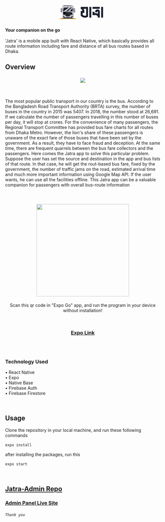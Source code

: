 <h1 align="center">
  <img src="assets/logo.png" height="45" style="margin-right: 10px"/>
</h1>

#### Your companion on the go

'Jatra' is a mobile app built with React Native, which basically provides all route information including fare and distance of all bus routes based in Dhaka.

## Overview

<h3 align="center">
  <img src="https://i.ibb.co/1LfSgrn/Jatra-Mobile-App.png" width="500"/>
</h3>
<br/>

The most popular public transport in our country is the bus. According to the Bangladesh Road Transport Authority (BRTA) survey, the number of buses in the country 
in 2015 was 5407. In 2018, the number stood at 26,691. If we calculate the number of passengers travelling in this number of buses per day, it will stop at crores. For the 
convenience of many passengers, the Regional Transport Committee has provided bus fare charts for all routes from Dhaka Metro. However, the lion's share of these passengers 
is unaware of the exact fare of those buses that have been set by the government. As a result, they have to face fraud and deception. At the same time, there are frequent 
quarrels between the bus fare collectors and the passengers.
Here comes the Jatra app to solve this particular problem. Suppose the user has set the source and destination in the app and bus lists of that route. In that case, he will get the rout-based bus fare, fixed by the government, the number of traffic jams on the road, estimated arrival time and much more important information using Google Map API. If the user wants, he can use all the facilities offline. This Jatra app can be a valuable companion for passengers with overall bus-route information

<br/>
<h3 align="center">
  <img src="https://qr.expo.dev/expo-go?owner=asad.mridul&slug=jatra&releaseChannel=default&host=exp.host" width="300" height="300"/>
</h3>
<p  align="center">Scan this qr code in "Expo Go" app, and run the program in your device without installation!</p>
<br/>
<h3 align="center">
  <a href="https://expo.dev/@asad.mridul/jatra">Expo Link</a>
</h3>
<br/>
<br/>

### Technology Used
• React Native <br/>
• Expo <br/>
• Native Base <br/>
• Firebase Auth <br/>
• Firebase Firestore <br/>

<br/>

## Usage

Clone the repository in your local machine, and run these following commands
```sh
expo install
```
after installing the packages, run this
```sh
expo start
```

<br/>

## [Jatra-Admin Repo](https://github.com/AsadujjamanMridul/jatra-admin/)
### [Admin Panel Live Site](https://jatra-admin.netlify.app/)

###### `Thank you`
